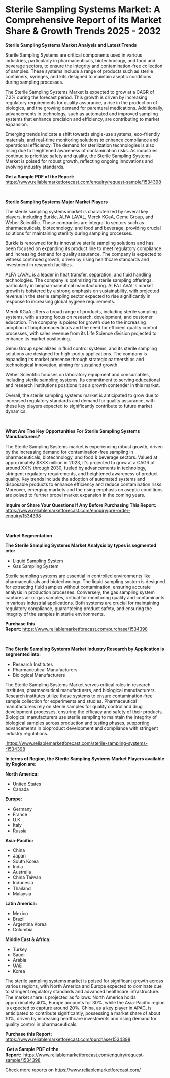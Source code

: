 <p><h1>Sterile Sampling Systems Market: A Comprehensive Report of its Market Share & Growth Trends 2025 - 2032</h1></p><p><strong>Sterile Sampling Systems Market Analysis and Latest Trends</strong></p>
<p><p>Sterile Sampling Systems are critical components used in various industries, particularly in pharmaceuticals, biotechnology, and food and beverage sectors, to ensure the integrity and contamination-free collection of samples. These systems include a range of products such as sterile containers, syringes, and kits designed to maintain aseptic conditions during sampling processes.</p><p>The Sterile Sampling Systems Market is expected to grow at a CAGR of 7.2% during the forecast period. This growth is driven by increasing regulatory requirements for quality assurance, a rise in the production of biologics, and the growing demand for parenteral medications. Additionally, advancements in technology, such as automated and improved sampling systems that enhance precision and efficiency, are contributing to market expansion.</p><p>Emerging trends indicate a shift towards single-use systems, eco-friendly materials, and real-time monitoring solutions to enhance compliance and operational efficiency. The demand for sterilization technologies is also rising due to heightened awareness of contamination risks. As industries continue to prioritize safety and quality, the Sterile Sampling Systems Market is poised for robust growth, reflecting ongoing innovations and evolving industry standards.</p></p>
<p><strong>Get a Sample PDF of the Report:&nbsp;</strong> <a href="https://www.reliablemarketforecast.com/enquiry/request-sample/1534398?utm_campaign=3058&utm_medium=2&utm_source=Github&utm_content=ia&utm_term=04032025&utm_id=sterile-sampling-systems">https://www.reliablemarketforecast.com/enquiry/request-sample/1534398</a></p>
<p>&nbsp;</p>
<p><strong>Sterile Sampling Systems Major Market Players</strong></p>
<p><p>The sterile sampling systems market is characterized by several key players, including Burkle, ALFA LAVAL, Merck KGaA, Gemu Group, and Weber Scientific. These companies are integral to sectors such as pharmaceuticals, biotechnology, and food and beverage, providing crucial solutions for maintaining sterility during sampling processes.</p><p>Burkle is renowned for its innovative sterile sampling solutions and has been focused on expanding its product line to meet regulatory compliance and increasing demand for quality assurance. The company is expected to witness continued growth, driven by rising healthcare standards and investment in research facilities.</p><p>ALFA LAVAL is a leader in heat transfer, separation, and fluid handling technologies. The company is optimizing its sterile sampling offerings, particularly in biopharmaceutical manufacturing. ALFA LAVAL's market growth is bolstered by a strong emphasis on sustainability, with projected revenue in the sterile sampling sector expected to rise significantly in response to increasing global hygiene requirements.</p><p>Merck KGaA offers a broad range of products, including sterile sampling systems, with a strong focus on research, development, and customer education. The company is poised for growth due to the increasing adoption of biopharmaceuticals and the need for efficient quality control processes, with sales revenue from its Life Science division projected to enhance its market positioning.</p><p>Gemu Group specializes in fluid control systems, and its sterile sampling solutions are designed for high-purity applications. The company is expanding its market presence through strategic partnerships and technological innovation, aiming for sustained growth.</p><p>Weber Scientific focuses on laboratory equipment and consumables, including sterile sampling systems. Its commitment to serving educational and research institutions positions it as a growth contender in this market.</p><p>Overall, the sterile sampling systems market is anticipated to grow due to increased regulatory standards and demand for quality assurance, with these key players expected to significantly contribute to future market dynamics.</p></p>
<p>&nbsp;</p>
<p><strong>What Are The Key Opportunities For Sterile Sampling Systems Manufacturers?</strong></p>
<p><p>The Sterile Sampling Systems market is experiencing robust growth, driven by the increasing demand for contamination-free sampling in pharmaceuticals, biotechnology, and food & beverage sectors. Valued at approximately $XXX million in 2023, it's projected to grow at a CAGR of around XX% through 2030, fueled by advancements in technology, stringent regulatory requirements, and heightened awareness of product quality. Key trends include the adoption of automated systems and disposable products to enhance efficiency and reduce contamination risks. Moreover, emerging markets and the rising emphasis on aseptic conditions are poised to further propel market expansion in the coming years.</p></p>
<p><strong>Inquire or Share Your Questions If Any Before Purchasing This Report:</strong> <a href="https://www.reliablemarketforecast.com/enquiry/pre-order-enquiry/1534398?utm_campaign=3058&utm_medium=2&utm_source=Github&utm_content=ia&utm_term=04032025&utm_id=sterile-sampling-systems">https://www.reliablemarketforecast.com/enquiry/pre-order-enquiry/1534398</a></p>
<p>&nbsp;</p>
<p><strong>Market Segmentation</strong></p>
<p><strong>The Sterile Sampling Systems Market Analysis by types is segmented into:</strong></p>
<p><ul><li>Liquid Sampling System</li><li>Gas Sampling System</li></ul></p>
<p><p>Sterile sampling systems are essential in controlled environments like pharmaceuticals and biotechnology. The liquid sampling system is designed for extracting fluid samples without contamination, ensuring accurate analysis in production processes. Conversely, the gas sampling system captures air or gas samples, critical for monitoring quality and contaminants in various industrial applications. Both systems are crucial for maintaining regulatory compliance, guaranteeing product safety, and ensuring the integrity of the samples in sterile environments.</p></p>
<p><strong>Purchase this Report:&nbsp;</strong><a href="https://www.reliablemarketforecast.com/purchase/1534398?utm_campaign=3058&utm_medium=2&utm_source=Github&utm_content=ia&utm_term=04032025&utm_id=sterile-sampling-systems">https://www.reliablemarketforecast.com/purchase/1534398</a></p>
<p>&nbsp;</p>
<p><strong>The Sterile Sampling Systems Market Industry Research by Application is segmented into:</strong></p>
<p><ul><li>Research Institutes</li><li>Pharmaceutical Manufacturers</li><li>Biological Manufacturers</li></ul></p>
<p><p>The Sterile Sampling Systems Market serves critical roles in research institutes, pharmaceutical manufacturers, and biological manufacturers. Research institutes utilize these systems to ensure contamination-free sample collection for experiments and studies. Pharmaceutical manufacturers rely on sterile samples for quality control and drug development processes, ensuring the efficacy and safety of their products. Biological manufacturers use sterile sampling to maintain the integrity of biological samples across production and testing phases, supporting advancements in bioproduct development and compliance with stringent industry regulations.</p></p>
<p><a href="https://www.reliablemarketforecast.com/sterile-sampling-systems-r1534398?utm_campaign=3058&utm_medium=2&utm_source=Github&utm_content=ia&utm_term=04032025&utm_id=sterile-sampling-systems">&nbsp;https://www.reliablemarketforecast.com/sterile-sampling-systems-r1534398</a></p>
<p><strong>In terms of Region, the Sterile Sampling Systems Market Players available by Region are:</strong></p>
<p>
    <p> <strong> North America: </strong>
        <ul>
            <li>United States</li>
            <li>Canada</li>
        </ul>
        </p> 
    <p> <strong> Europe: </strong>
        <ul>
            <li>Germany</li>
            <li>France</li>
            <li>U.K.</li>
            <li>Italy</li>
            <li>Russia</li>
        </ul>
        </p> 
    <p> <strong> Asia-Pacific: </strong>
        <ul>
            <li>China</li>
            <li>Japan</li>
            <li>South Korea</li>
            <li>India</li>
            <li>Australia</li>
            <li>China Taiwan</li>
            <li>Indonesia</li>
            <li>Thailand</li>
            <li>Malaysia</li>
        </ul>
        </p> 
    <p> <strong> Latin America: </strong>
        <ul>
            <li>Mexico</li>
            <li>Brazil</li>
            <li>Argentina Korea</li>
            <li>Colombia</li>
        </ul>
        </p> 
    <p> <strong> Middle East & Africa: </strong>
        <ul>
            <li>Turkey</li>
            <li>Saudi</li>
            <li>Arabia</li>
            <li>UAE</li>
            <li>Korea</li>
        </ul>
    </p>
    </p>
<p><p>The sterile sampling systems market is poised for significant growth across various regions, with North America and Europe expected to dominate due to stringent regulatory standards and advanced healthcare infrastructure. The market share is projected as follows: North America holds approximately 40%, Europe accounts for 30%, while the Asia-Pacific region is expected to capture around 20%. China, as a key player in APAC, is anticipated to contribute significantly, possessing a market share of about 10%, driven by increasing healthcare investments and rising demand for quality control in pharmaceuticals.</p></p>
<p><strong>Purchase this Report: </strong><a href="https://www.reliablemarketforecast.com/purchase/1534398?utm_campaign=3058&utm_medium=2&utm_source=Github&utm_content=ia&utm_term=04032025&utm_id=sterile-sampling-systems">https://www.reliablemarketforecast.com/purchase/1534398</a></p>
<p>&nbsp;<strong>Get a Sample PDF of the Report:&nbsp;&nbsp;</strong><a href="https://www.reliablemarketforecast.com/enquiry/request-sample/1534398?utm_campaign=3058&utm_medium=2&utm_source=Github&utm_content=ia&utm_term=04032025&utm_id=sterile-sampling-systems">https://www.reliablemarketforecast.com/enquiry/request-sample/1534398</a></p>
<p><strong></strong></p>
<p>Check more reports on <a href="https://www.reliablemarketforecast.com/?utm_campaign=3058&utm_medium=2&utm_source=Github&utm_content=ia&utm_term=04032025&utm_id=sterile-sampling-systems">https://www.reliablemarketforecast.com/</a></p>